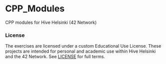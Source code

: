 # CPP_Modules
CPP modules for Hive Helsinki (42 Network)

### License

The exercises are licensed under a custom Educational Use License. These projects are intended 
for personal and academic use within Hive Helsinki and the 42 Network. See [LICENSE](./LICENSE) for full terms.

